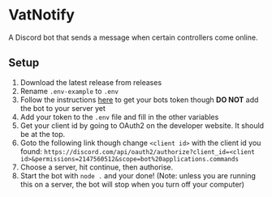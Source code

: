 # VatNotify
A Discord bot that sends a message when certain controllers come online.

## Setup
1. Download the latest release from releases
1. Rename `.env-example` to `.env`
1. Follow the instructions [here](https://github.com/reactiflux/discord-irc/wiki/Creating-a-discord-bot-&-getting-a-token#creating-a-bot) to get your bots token though **DO NOT** add the bot to your server yet
1. Add your token to the `.env` file and fill in the other variables
1. Get your client id by going to OAuth2 on the developer website. It should be at the top.
1. Goto the following link though change `<client id>` with the client id you found: `https://discord.com/api/oauth2/authorize?client_id=<client id>&permissions=2147560512&scope=bot%20applications.commands`
1. Choose a server, hit continue, then authorise.
1. Start the bot with `node .` and your done! (Note: unless you are running this on a server, the bot will stop when you turn off your computer)
